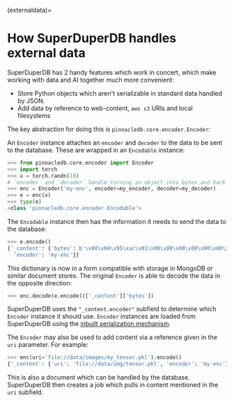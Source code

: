 (externaldata)=
# How SuperDuperDB handles external data

SuperDuperDB has 2 handy features which work in concert, which make working with data and AI together
much more convenient:

- Store Python objects which aren't serializable in standard data handled by JSON.
- Add data by reference to web-content, `aws s3` URIs and local filesystems

The key abstraction for doing this is `pinnacledb.core.encoder.Encoder`:

An `Encoder` instance attaches an `encoder` and `decoder` to the data to be sent to the database. 
These are wrapped in an `Encodable` instance:

```python
>>> from pinnacledb.core.encoder import Encoder
>>> import torch
>>> x = torch.randn(10)
# `encoder` and `decoder` handle turning an object into bytes and back
>>> enc = Encoder('my-enc', encoder=my_encoder, decoder=my_decoder)
>>> e = enc(x)
>>> type(e)
<class 'pinnacledb.core.encoder.Encodable'>
```

The `Encodable` instance then has the information it needs to send the data to the database:

```python
>>> e.encode()
{'_content': {'bytes': b'\x80\x04\x95\xac\x01\x00\x00\x00\x00\x00\x00\x8c\x0ctorch._utils\x94\x8c\x12_rebuild_tensor_v2\x94\x93\x94(\x8c\rtorch.storage\x94\x8c\x10_load_from_bytes\x94\x93\x94B%\x01\x00\x00\x80\x02\x8a\nl\xfc\x9cF\xf9 j\xa8P\x19.\x80\x02M\xe9\x03.\x80\x02}q\x00(X\x10\x00\x00\x00protocol_versionq\x01M\xe9\x03X\r\x00\x00\x00little_endianq\x02\x88X\n\x00\x00\x00type_sizesq\x03}q\x04(X\x05\x00\x00\x00shortq\x05K\x02X\x03\x00\x00\x00intq\x06K\x04X\x04\x00\x00\x00longq\x07K\x04uu.\x80\x02(X\x07\x00\x00\x00storageq\x00ctorch\nFloatStorage\nq\x01X\x0f\x00\x00\x00140190109010112q\x02X\x03\x00\x00\x00cpuq\x03K\nNtq\x04Q.\x80\x02]q\x00X\x0f\x00\x00\x00140190109010112q\x01a.\n\x00\x00\x00\x00\x00\x00\x00\xd9\x07\x99\xbe\xb8|\xd4\xbf~\x997?\xb37\xc5\xbfqRa\xbe\x91\xc3\x02\xbf\xe7\xf7??\xf0G\x1a?@\x99\xa2?K\x92|?\x94\x85\x94R\x94K\x00K\n\x85\x94K\x01\x85\x94\x89\x8c\x0bcollections\x94\x8c\x0bOrderedDict\x94\x93\x94)R\x94t\x94R\x94.',
  'encoder': 'my-enc'}}
```

This dictionary is now in a form compatible with storage in MongoDB or similar document stores. The original `Encoder` is able to decode the data in the opposite direction:

```python
>>> enc.decode(e.encode()['_content']['bytes'])
```

SuperDuperDB uses the `"_content.encoder"` subfield to determine which `Encoder` instance it should use.
`Encoder` instances are loaded from SuperDuperDB using the [inbuilt serialization mechanism](serialization).

The `Encoder` may also be used to add content via a reference given in the `uri` parameter. For example:

```python
>>> enc(uri='file://data/images/my_tensor.pkl').encode()
{'_content': {'uri': 'file://data/img/tensor.pkl', 'encoder': 'my-enc'}}
```

This is also a document which can be handled by the database. SuperDuperDB then creates a job which pulls in content mentioned in the `uri` subfield.